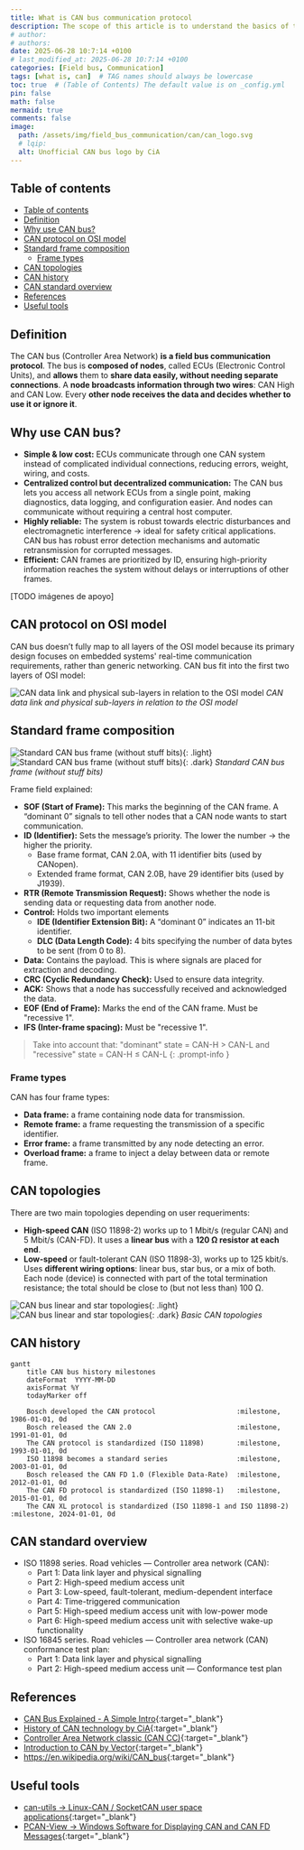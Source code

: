 ```yaml
---
title: What is CAN bus communication protocol
description: The scope of this article is to understand the basics of the classic CAN bus protocol.
# author:
# authors:
date: 2025-06-28 10:7:14 +0100
# last_modified_at: 2025-06-28 10:7:14 +0100
categories: [Field bus, Communication]
tags: [what is, can]  # TAG names should always be lowercase
toc: true  # (Table of Contents) The default value is on _config.yml
pin: false
math: false
mermaid: true
comments: false
image:
  path: /assets/img/field_bus_communication/can/can_logo.svg
  # lqip:
  alt: Unofficial CAN bus logo by CiA
---
```


## Table of contents

- [Table of contents](#table-of-contents)
- [Definition](#definition)
- [Why use CAN bus?](#why-use-can-bus)
- [CAN protocol on OSI model](#can-protocol-on-osi-model)
- [Standard frame composition](#standard-frame-composition)
  - [Frame types](#frame-types)
- [CAN topologies](#can-topologies)
- [CAN history](#can-history)
- [CAN standard overview](#can-standard-overview)
- [References](#references)
- [Useful tools](#useful-tools)

## Definition

The CAN bus (Controller Area Network) **is a field bus communication protocol**. The bus is **composed of nodes**, called ECUs (Electronic Control Units), and **allows** them to **share data easily, without needing separate connections**. A **node broadcasts information through two wires**: CAN High and CAN Low. Every **other node receives the data and decides whether to use it or ignore it**.

## Why use CAN bus?

- **Simple & low cost:** ECUs communicate through one CAN system instead of complicated individual connections, reducing errors, weight, wiring, and costs.
- **Centralized control but decentralized communication:** The CAN bus lets you access all network ECUs from a single point, making diagnostics, data logging, and configuration easier. And nodes can communicate without requiring a central host computer.
- **Highly reliable:** The system is robust towards electric disturbances and electromagnetic interference -> ideal for safety critical applications. CAN bus has robust error detection mechanisms and automatic retransmission for corrupted messages.
- **Efficient:** CAN frames are prioritized by ID, ensuring high-priority information reaches the system without delays or interruptions of other frames.

[TODO imágenes de apoyo]

## CAN protocol on OSI model

CAN bus doesn’t fully map to all layers of the OSI model because its primary design focuses on embedded systems' real-time communication requirements, rather than generic networking. CAN bus fit into the first two layers of OSI model:

![CAN data link and physical sub-layers in relation to the OSI model](/assets/img/field_bus_communication/can/can_osi_model.svg)
_CAN data link and physical sub-layers in relation to the OSI model_

## Standard frame composition

![Standard CAN bus frame (without stuff bits)](/assets/img/field_bus_communication/can/can_bus_frame_white_background.svg){: .light}
![Standard CAN bus frame (without stuff bits)](/assets/img/field_bus_communication/can/can_bus_frame_dark_background.svg){: .dark}
_Standard CAN bus frame (without stuff bits)_

Frame field explained:

- **SOF (Start of Frame):** This marks the beginning of the CAN frame. A “dominant 0” signals to tell other nodes that a CAN node wants to start communication.
- **ID (Identifier):** Sets the message’s priority. The lower the number -> the higher the priority.
  - Base frame format, CAN 2.0A, with 11 identifier bits (used by CANopen).
  - Extended frame format, CAN 2.0B, have 29 identifier bits (used by J1939).
- **RTR (Remote Transmission Request):** Shows whether the node is sending data or requesting data from another node.
- **Control:** Holds two important elements
  - **IDE (Identifier Extension Bit):** A “dominant 0” indicates an 11-bit identifier.
  - **DLC (Data Length Code):** 4 bits specifying the number of data bytes to be sent (from 0 to 8).
- **Data:** Contains the payload. This is where signals are placed for extraction and decoding.
- **CRC (Cyclic Redundancy Check):** Used to ensure data integrity.
- **ACK:** Shows that a node has successfully received and acknowledged the data.
- **EOF (End of Frame):** Marks the end of the CAN frame. Must be "recessive 1".
- **IFS (Inter-frame spacing):** Must be "recessive 1".

>Take into account that: "dominant" state = CAN-H > CAN-L and "recessive" state = CAN-H ≤ CAN-L
{: .prompt-info }

### Frame types

CAN has four frame types:

- **Data frame:** a frame containing node data for transmission.
- **Remote frame:** a frame requesting the transmission of a specific identifier.
- **Error frame:** a frame transmitted by any node detecting an error.
- **Overload frame:** a frame to inject a delay between data or remote frame.

## CAN topologies

There are two main topologies depending on user requeriments:

- **High-speed CAN** (ISO 11898-2) works up to 1 Mbit/s (regular CAN) and 5 Mbit/s (CAN-FD). It uses a **linear bus** with a **120 Ω resistor at each end**.
- **Low-speed** or fault-tolerant CAN (ISO 11898-3), works up to 125 kbit/s. Uses **different wiring options**: linear bus, star bus, or a mix of both. Each node (device) is connected with part of the total termination resistance; the total should be close to (but not less than) 100 Ω.

![CAN bus linear and star topologies](/assets/img/field_bus_communication/can/can_topologies_white_background.svg){: .light}
![CAN bus linear and star topologies](/assets/img/field_bus_communication/can/can_topologies_black_background.svg){: .dark}
_Basic CAN topologies_

## CAN history

```mermaid
gantt
    title CAN bus history milestones
    dateFormat  YYYY-MM-DD
    axisFormat %Y
    todayMarker off

    Bosch developed the CAN protocol                    :milestone, 1986-01-01, 0d
    Bosch released the CAN 2.0                          :milestone, 1991-01-01, 0d
    The CAN protocol is standardized (ISO 11898)        :milestone, 1993-01-01, 0d
    ISO 11898 becomes a standard series                 :milestone, 2003-01-01, 0d
    Bosch released the CAN FD 1.0 (Flexible Data-Rate)  :milestone, 2012-01-01, 0d
    The CAN FD protocol is standardized (ISO 11898-1)   :milestone, 2015-01-01, 0d
    The CAN XL protocol is standardized (ISO 11898-1 and ISO 11898-2)   :milestone, 2024-01-01, 0d
```

## CAN standard overview

- ISO 11898 series. Road vehicles — Controller area network (CAN):
  - Part 1: Data link layer and physical signalling
  - Part 2: High-speed medium access unit
  - Part 3: Low-speed, fault-tolerant, medium-dependent interface
  - Part 4: Time-triggered communication
  - Part 5: High-speed medium access unit with low-power mode
  - Part 6: High-speed medium access unit with selective wake-up functionality
- ISO 16845 series. Road vehicles — Controller area network (CAN) conformance test plan:
  - Part 1: Data link layer and physical signalling
  - Part 2: High-speed medium access unit — Conformance test plan

## References

- [CAN Bus Explained - A Simple Intro](https://www.csselectronics.com/pages/can-bus-simple-intro-tutorial){:target="_blank"}
- [History of CAN technology by CiA](https://www.can-cia.org/can-knowledge/history-of-can-technology){:target="_blank"}
- [Controller Area Network classic (CAN CC)](https://www.can-cia.org/can-knowledge/can-cc){:target="_blank"}
- [Introduction to CAN by Vector](https://elearning.vector.com/mod/page/view.php?id=333){:target="_blank"}
- <https://en.wikipedia.org/wiki/CAN_bus>{:target="_blank"}

## Useful tools

- [can-utils -> Linux-CAN / SocketCAN user space applications](https://www.github.com/linux-can/can-utils){:target="_blank"}
- [PCAN-View -> Windows Software for Displaying CAN and CAN FD Messages](https://www.peak-system.com/PCAN-View.242.0.html?L=1){:target="_blank"}
